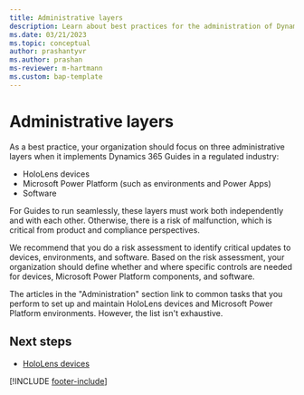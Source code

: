 ```yaml
---
title: Administrative layers
description: Learn about best practices for the administration of Dynamics 365 Guides in a regulated industry.
ms.date: 03/21/2023
ms.topic: conceptual
author: prashantyvr
ms.author: prashan
ms-reviewer: m-hartmann
ms.custom: bap-template
---
```


# Administrative layers

As a best practice, your organization should focus on three administrative layers when it implements Dynamics 365 Guides in a regulated industry:

- HoloLens devices
- Microsoft Power Platform (such as environments and Power Apps)
- Software

For Guides to run seamlessly, these layers must work both independently and with each other. Otherwise, there is a risk of malfunction, which is critical from product and compliance perspectives.

We recommend that you do a risk assessment to identify critical updates to devices, environments, and software. Based on the risk assessment, your organization should define whether and where specific controls are needed for devices, Microsoft Power Platform components, and software.

The articles in the "Administration" section link to common tasks that you perform to set up and maintain HoloLens devices and Microsoft Power Platform environments. However, the list isn't exhaustive.

## Next steps

- [HoloLens devices](hololens-devices.md)

[!INCLUDE [footer-include](../../includes/footer-banner.md)]
